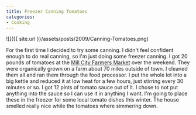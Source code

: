 ```yaml
---
title: Freezer Canning Tomatoes
categories:
- Cooking
---
```


![]({{ site.url }}/assets/posts/2009/Canning-Tomatoes.png)
  



For the first time I decided to try some canning. I didn't feel confident enough to do real canning, so I'm just doing some freezer canning. I got 20 pounds of tomatoes at the [Mill City Farmers Market](http://www.millcityfarmersmarket.org/) over the weekend. They were organically grown on a farm about 70 miles outside of town. I cleaned them all and ran them through the food processor. I put the whole lot into a big kettle and reduced it at low heat for a few hours, just stirring every 30 minutes or so.
I got 12 pints of tomato sauce out of it. I chose to not put anything into the sauce so I can use it in anything I want. I'm going to place these in the freezer for some local tomato dishes this winter. The house smelled really nice while the tomatoes where simmering down.
